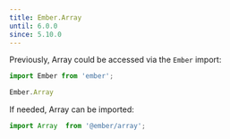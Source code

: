 ```yaml
---
title: Ember.Array
until: 6.0.0
since: 5.10.0
---
```



Previously, Array could be accessed via the `Ember` import:
```js
import Ember from 'ember';

Ember.Array
```

 If needed, Array can be imported:
```js
import Array  from '@ember/array';
```
